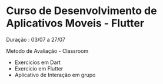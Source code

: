 # Curso de Desenvolvimento de Aplicativos  Moveis - Flutter

Duração : 03/07 a 27/07

Metodo de Avaliação  - Classroom
- Exercicios em Dart
- Exercicio em Flutter
- Aplicativo de Interação em grupo
 


